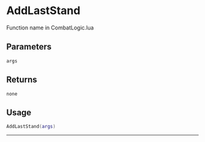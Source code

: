 # AddLastStand
Function name in CombatLogic.lua
## Parameters
`args`
## Returns
`none`
## Usage
```lua
AddLastStand(args)
```
---
